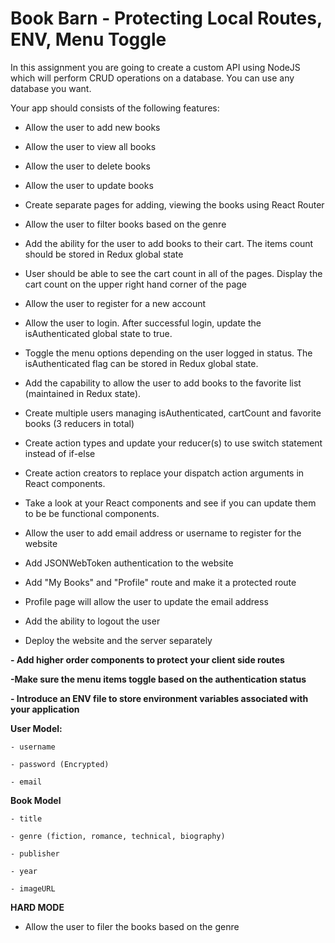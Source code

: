 # Book Barn - Protecting Local Routes, ENV, Menu Toggle

In this assignment you are going to create a custom API using NodeJS which will perform CRUD operations on a database. You can use any database you want. 

Your app should consists of the following features: 

- Allow the user to add new books 

- Allow the user to view all books 

- Allow the user to delete books 

- Allow the user to update books 

- Create separate pages for adding, viewing the books using React Router 

- Allow the user to filter books based on the genre

- Add the ability for the user to add books to their cart. The items count should be stored in Redux global state  

- User should be able to see the cart count in all of the pages. Display the cart count on the upper right hand corner of the page 

- Allow the user to register for a new account 

- Allow the user to login. After successful login, update the isAuthenticated global state to true. 

- Toggle the menu options depending on the user logged in status. The isAuthenticated flag can be stored in Redux global state. 

- Add the capability to allow the user to add books to the favorite list (maintained in Redux state). 

- Create multiple users managing isAuthenticated, cartCount and favorite books (3 reducers in total) 

- Create action types and update your reducer(s) to use switch statement instead of if-else 

- Create action creators to replace your dispatch action arguments in React components. 

- Take a look at your React components and see if you can update them to be be functional components. 

- Allow the user to add email address or username to register for the website

- Add JSONWebToken authentication to the website 

- Add "My Books" and "Profile" route and make it a protected route 

- Profile page will allow the user to update the email address

- Add the ability to logout the user 

- Deploy the website and the server separately  

**- Add higher order components to protect your client side routes** 

**-Make sure the menu items toggle based on the authentication status** 

**- Introduce an ENV file to store environment variables associated with your application** 

**User Model:** 
```
- username 

- password (Encrypted) 

- email 
```

**Book Model**
```
- title 

- genre (fiction, romance, technical, biography) 

- publisher 

- year

- imageURL 
```
 
**HARD MODE**

- Allow the user to filer the books based on the genre  
